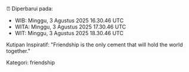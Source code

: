 ⏰ Diperbarui pada:
- WIB: Minggu, 3 Agustus 2025 16.30.46 UTC
- WITA: Minggu, 3 Agustus 2025 17.30.46 UTC
- WIT: Minggu, 3 Agustus 2025 18.30.46 UTC

Kutipan Inspiratif:
"Friendship is the only cement that will hold the world together."


Kategori: friendship

